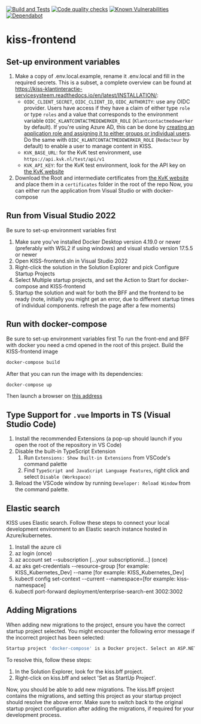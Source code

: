 [![Build and Tests](https://github.com/Klantinteractie-Servicesysteem/KISS-frontend/actions/workflows/docker-image.yaml/badge.svg)](https://github.com/Klantinteractie-Servicesysteem/KISS-frontend/actions?query=workflow%3ADocker+CI+)
[![Code quality checks](https://github.com/Klantinteractie-Servicesysteem/KISS-frontend/actions/workflows/linter.yml/badge.svg)](https://github.com/Klantinteractie-Servicesysteem/KISS-frontend/actions?query=workflow%3A+code+quality+checks)
[![Known Vulnerabilities](https://snyk.io/test/github/Klantinteractie-Servicesysteem/KISS-frontend/badge.svg)](https://snyk.io/test/github/Klantinteractie-Servicesysteem/KISS-frontend)
[![Dependabot](https://img.shields.io/badge/dependabot-025E8C?style=for-the-badge&logo=dependabot&logoColor=white)](https://github.com/Klantinteractie-Servicesysteem/KISS-frontend/pulls?q=is%3Apr+author%3Aapp%2Fdependabot)
# kiss-frontend

## Set-up environment variables
1. Make a copy of .env.local.example, rename it .env.local and fill in the required secrets. This is a subset, a complete overview can be found at https://kiss-klantinteractie-servicesysteem.readthedocs.io/en/latest/INSTALLATION/:  
   - `OIDC_CLIENT_SECRET`, `OIDC_CLIENT_ID`, `OIDC_AUTHORITY`: use any OIDC provider. Users have access if they have a claim of either type `role` or type `roles` and a value that corresponds to the environment variable `OIDC_KLANTCONTACTMEDEWERKER_ROLE` (`Klantcontactmedewerker` by default). If you're using Azure AD, this can be done by [creating an application role and assigning it to either groups or individual users](https://learn.microsoft.com/en-us/azure/active-directory/develop/howto-add-app-roles-in-azure-ad-apps). Do the same with `OIDC_KLANTCONTACTMEDEWERKER_ROLE` (`Redacteur` by default) to enable a user to manage content in KISS.
   - `KVK_BASE_URL`: for the KvK test environment, use `https://api.kvk.nl/test/api/v1` 
   - `KVK_API_KEY`: for the KvK test environment, look for the API key on [the KvK website](https://developers.kvk.nl/documentation/testing)
2. Download the Root and intermediate certificates from [the KvK website](https://developers.kvk.nl/documentation/install-tls-certificate#download-certificates) and place them in a `certificates` folder in the root of the repo
Now, you can either run the application from Visual Studio or with docker-compose

## Run from Visual Studio 2022 
Be sure to set-up environment variables first
1. Make sure you've installed Docker Desktop version 4.19.0 or newer (preferably with WSL2 if using windows) and visual studio version 17.5.5 or newer
2. Open KISS-frontend.sln in Visual Studio 2022
3. Right-click the solution in the Solution Explorer and pick Configure Startup Projects
4. Select Multiple startup projects, and set the Action to Start for docker-compose and KISS-frontend
5. Startup the solution and wait for both the BFF and the frontend to be ready (note, initially you might get an error, due to different startup times of individual components. refresh the page after a few moments)

## Run with docker-compose
Be sure to set-up environment variables first
To run the front-end and BFF with docker you need a cmd opened in the root of this project.
Build the KISS-frontend image
```sh
docker-compose build
```
After that you can run the image with its dependencies: 
```sh
docker-compose up
```
Then launch a browser on [this address](http://localhost:7231)

## Type Support for `.vue` Imports in TS (Visual Studio Code)
1. Install the recommended Extensions (a pop-up should launch if you open the root of the repository in VS Code)
1. Disable the built-in TypeScript Extension
    1) Run `Extensions: Show Built-in Extensions` from VSCode's command palette
    2) Find `TypeScript and JavaScript Language Features`, right click and select `Disable (Workspace)`
1. Reload the VSCode window by running `Developer: Reload Window` from the command palette.

## Elastic search
KISS uses Elastic search. Follow these steps to connect your local development environment to an Elastic search instance hosted in Azure/kubernetes. 
1. Install the azure cli
1. az login (once)
1. az account set --subscription [...your subscriptionid...] (once)
1. az aks get-credentials --resource-group [for example: KISS_Kubernetes_Dev] --name [for example: KISS_Kubernetes_Dev]
1. kubectl config set-context --current --namespace=[for example: kiss-namespace]
1. kubectl port-forward deployment/enterprise-search-ent 3002:3002

## Adding Migrations
When adding new migrations to the project, ensure you have the correct startup project selected.
You might encounter the following error message if the incorrect project has been selected:
```sh
Startup project 'docker-compose' is a Docker project. Select an ASP.NET Core Web Application as your startup project and try again.
```
To resolve this, follow these steps:
1. In the Solution Explorer, look for the kiss.bff project.
1. Right-click on kiss.bff and select 'Set as StartUp Project'.

Now, you should be able to add new migrations. The kiss.bff project contains the migrations, and setting this project as your startup project should resolve the above error.
Make sure to switch back to the original startup project configuration after adding the migrations, if required for your development process.
